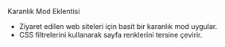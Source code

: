 Karanlık Mod Eklentisi
- Ziyaret edilen web siteleri için basit bir karanlık mod uygular.
- CSS filtrelerini kullanarak sayfa renklerini tersine çevirir.
